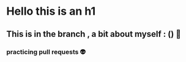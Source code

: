# Hello this is an h1
## This is in the branch , a bit about myself : () 🥸
### practicing pull requests 👽
